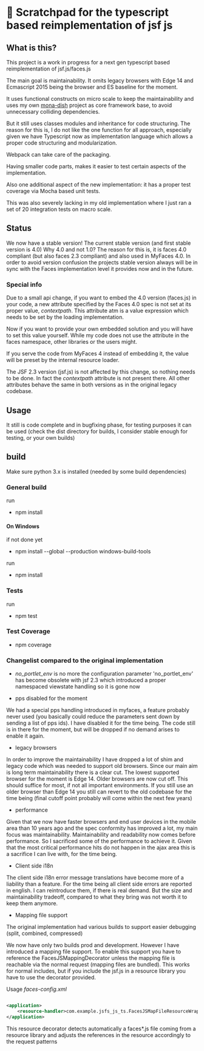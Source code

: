 # 🚀 Scratchpad for the typescript based reimplementation of jsf js

## What is this?

This project is a work in progress for a next gen typescript based 
reimplementation of jsf.js/faces.js

The main goal is maintainability. It omits legacy browsers
with Edge 14 and Ecmascript 2015 being the browser and ES baseline for the moment.

It uses functional constructs on micro scale
to keep the maintainability and uses 
my own [mona-dish](https://github.com/werpu/mona-dish/) project as core framework base, to avoid
unnecessary colliding dependencies.

But it still uses classes modules and inheritance
for code structuring.
The reason for this is, I do not like the one function for all
approach, especially given we have Typescript now as implementation language
which allows a proper code structuring and modularization.

Webpack can take care of the packaging.

Having smaller code parts, makes it easier to test certain
aspects of the implementation.

Also one additional aspect of the new implementation: it has a proper
test coverage via Mocha based unit tests.

This was also severely lacking in my old implementation
where I just ran a set of 20 integration tests on macro scale.

## Status

We now have a stable version!
The current stable version (and first stable version is 4.0)
Why 4.0 and not 1.0?
The reason for this is, it is faces 4.0 compliant (but also faces 2.3 compliant)
and also used in MyFaces 4.0.
In order to avoid version confusion the projects stable version always will be in 
sync with the Faces implementation level it provides now and in the future.

### Special info    
Due to a small api change, if you want to embed the 4.0 version (faces.js)
in your code, a new attribute specified by the Faces 4.0 spec is not set
at its proper value, *contextpath*. This attribute atm is a value expression
which needs to be set by the loading implementation.

Now if you want to provide your own embedded solution and you will have
to set this value yourself. While my code does not use the attribute in the faces
namespace, other libraries or the users might.

If you serve the code from MyFaces 4 instead of embedding it, the value will be preset
by the internal resource loader.

The JSF 2.3 version (jsf.js) is not affected by this change, so nothing needs to be done.
In fact the *contextpath* attribute is not present there.
All other attributes behave the same in both versions as in the original legacy codebase.


## Usage

It still is code complete and in bugfixing phase, for testing purposes
it can be used (check the dist directory for builds, I consider
stable enough for testing, or your own builds)


## build

Make sure python 3.x is installed (needed by some build dependencies)


### General build 

run 

* npm install

#### On Windows

if not done yet

* npm install --global --production windows-build-tools

run
 
* npm install


### Tests

run

* npm test

### Test Coverage

* npm coverage



### Changelist compared to the original implementation

* *no_portlet_env* is no more
the configuration parameter 'no_portlet_env' has become obsolete with 
jsf 2.3 which introduced a proper namespaced viewstate handling
so it is gone now

* pps disabled for the moment

We had a special pps handling introduced in myfaces, a feature
probably never used (you basically could reduce the parameters
sent down by sending a list of pps ids). I have disabled it for the time being.
The code still is in there for the moment, but will be dropped
if no demand arises to enable it again.

* legacy browsers

In order to improve the maintainability I have dropped a lot
of shim and legacy code which was needed to support old browsers.
Since our main aim is long term maintainability there is a clear cut.
The lowest supported browser for the moment is Edge 14.
Older browsers are now cut off. This should suffice for most, if 
not all important environments. If you still use an older browser than 
Edge 14 you still can revert to the old codebase for the time being
(final cutoff point probably will come within the next few years)


* performance

Given that we now have faster browsers and end user devices in the mobile
area than 10 years ago and the spec conformity has improved a lot, my main focus was maintainability.
Maintainability and readability now comes before performance. So I sacrificed some
of the performance to achieve it.
Given that the most critical performance hits do not happen in the ajax area
this is a sacrifice I can live with, for the time being.

* Client side i18n

The client side i18n error message translations have become more
of a liability than a feature.
For the time being all client side errors are reported in english.
I can reintroduce them, if there is real demand.
But the size and maintainability tradeoff, compared to what they
bring was not worth it to keep them anymore.
 

* Mapping file support

The original implementation had various builds to support easier debugging (split, combined, compressed)

We now have only two builds prod and development.
However I have introduced a mapping file support.
To enable this support you have to reference the FacesJSMappingDecorator unless the mapping file
is reachable via the normal request (mapping files are bundled).
This works for normal includes, but if you include the jsf.js in a resource library you have to use
the decorator provided.

Usage *faces-config.xml*
```xml

<application>
    <resource-handler>com.example.jsfs_js_ts.FacesJSMapFileResourceWrapper</resource-handler>
</application>
```

This resource decorator detects automatically a faces*.js file coming from a resource library
and adjusts the references in the resource accordingly to the request patterns


